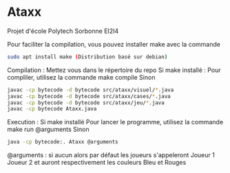 # Ataxx
Projet d'école Polytech Sorbonne EI2I4

Pour faciliter la compilation, vous pouvez installer make avec la commande
```bash
sudo apt install make (Distribution basé sur debian)
```

Compilation :
Mettez vous dans le répertoire du repo
Si make installé :
    Pour compliler, utilisez la commande make compile
Sinon 
```bash
javac -cp bytecode -d bytecode src/ataxx/visuel/*.java
javac -cp bytecode -d bytecode src/ataxx/cases/*.java
javac -cp bytecode -d bytecode src/ataxx/jeu/*.java
javac -cp bytecode Ataxx.java
  ```

Execution : Si make installé
    Pour lancer le programme, utilisez la commande make run @arguments
Sinon
```bash
java -cp bytecode:. Ataxx @arguments
```

@arguments : si aucun alors par défaut les joueurs s'appeleront Joueur 1 Joueur 2 et auront respectivement les couleurs Bleu et Rouges

